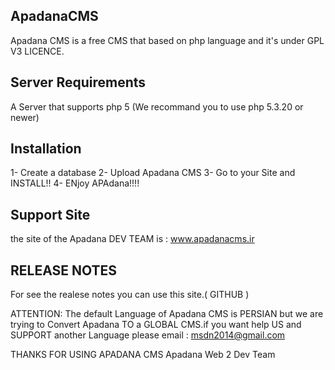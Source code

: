 ApadanaCMS
-------------
Apadana CMS is a free CMS that based on php language and it's under GPL V3 LICENCE.

Server Requirements
----------------
A Server that supports php 5 (We recommand you to use php 5.3.20 or newer)

Installation
---------------------
1- Create a database
2- Upload Apadana CMS
3- Go to your Site and INSTALL!!
4- ENjoy APAdana!!!!

Support Site
--------------------
the site of the Apadana DEV TEAM is : www.apadanacms.ir

RELEASE NOTES
--------------------
For see the realese notes you can use this site.( GITHUB )

ATTENTION: The default Language of Apadana CMS is PERSIAN but we are trying to Convert Apadana TO a GLOBAL CMS.if you want help US and SUPPORT another Language please email : msdn2014@gmail.com

THANKS FOR USING APADANA CMS
Apadana Web 2 Dev Team

